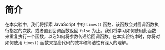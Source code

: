 # 简介

在本实验中，我们将探索 JavaScript 中的 `times()` 函数，该函数会对回调函数执行指定的次数，或者直到回调函数返回 `false` 为止。我们将学习如何使用此函数来重复执行一个函数，以及如何将参数传递给回调函数。在本实验结束时，你将对如何使用 `times()` 函数来提高代码的效率和简洁性有深入的理解。
